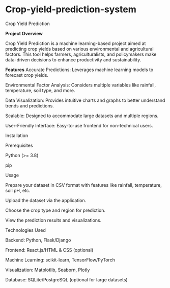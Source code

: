 # Crop-yield-prediction-system

Crop Yield Prediction

**Project Overview**

Crop Yield Prediction is a machine learning-based project aimed at predicting crop yields based on various environmental and agricultural factors. This tool helps farmers, agriculturalists, and policymakers make data-driven decisions to enhance productivity and sustainability.



**Features**
Accurate Predictions: Leverages machine learning models to forecast crop yields.

Environmental Factor Analysis: Considers multiple variables like rainfall, temperature, soil type, and more.

Data Visualization: Provides intuitive charts and graphs to better understand trends and predictions.

Scalable: Designed to accommodate large datasets and multiple regions.

User-Friendly Interface: Easy-to-use frontend for non-technical users.


Installation

Prerequisites

Python (>= 3.8)

pip


Usage

Prepare your dataset in CSV format with features like rainfall, temperature, soil pH, etc.

Upload the dataset via the application.

Choose the crop type and region for prediction.

View the prediction results and visualizations.

Technologies Used

Backend: Python, Flask/Django

Frontend: React.js/HTML & CSS (optional)

Machine Learning: scikit-learn, TensorFlow/PyTorch

Visualization: Matplotlib, Seaborn, Plotly

Database: SQLite/PostgreSQL (optional for large datasets)



